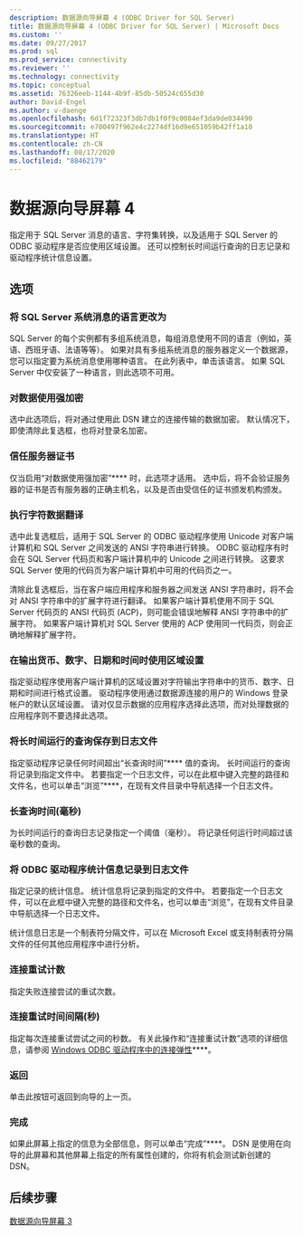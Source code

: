 ```yaml
---
description: 数据源向导屏幕 4 (ODBC Driver for SQL Server)
title: 数据源向导屏幕 4 (ODBC Driver for SQL Server) | Microsoft Docs
ms.custom: ''
ms.date: 09/27/2017
ms.prod: sql
ms.prod_service: connectivity
ms.reviewer: ''
ms.technology: connectivity
ms.topic: conceptual
ms.assetid: 76326eeb-1144-4b9f-85db-50524c655d30
author: David-Engel
ms.author: v-daenge
ms.openlocfilehash: 6d1f72323f3db7db1f0f9c0084ef3da9de034490
ms.sourcegitcommit: e700497f962e4c2274df16d9e651059b42ff1a10
ms.translationtype: HT
ms.contentlocale: zh-CN
ms.lasthandoff: 08/17/2020
ms.locfileid: "88462179"
---
```

# <a name="data-source-wizard-screen-4"></a>数据源向导屏幕 4

指定用于 SQL Server 消息的语言、字符集转换，以及适用于 SQL Server 的 ODBC 驱动程序是否应使用区域设置。 还可以控制长时间运行查询的日志记录和驱动程序统计信息设置。

## <a name="options"></a>选项

### <a name="change-the-language-of-sql-server-system-messages-to"></a>将 SQL Server 系统消息的语言更改为

SQL Server 的每个实例都有多组系统消息，每组消息使用不同的语言（例如，英语、西班牙语、法语等等）。 如果对具有多组系统消息的服务器定义一个数据源，您可以指定要为系统消息使用哪种语言。 在此列表中，单击该语言。 如果 SQL Server 中仅安装了一种语言，则此选项不可用。

### <a name="use-strong-encryption-for-data"></a>对数据使用强加密

选中此选项后，将对通过使用此 DSN 建立的连接传输的数据加密。 默认情况下，即使清除此复选框，也将对登录名加密。

### <a name="trust-server-certificate"></a>信任服务器证书

仅当启用“对数据使用强加密”**** 时，此选项才适用。 选中后，将不会验证服务器的证书是否有服务器的正确主机名，以及是否由受信任的证书颁发机构颁发。 

### <a name="perform-translation-for-character-data"></a>执行字符数据翻译

选中此复选框后，适用于 SQL Server 的 ODBC 驱动程序使用 Unicode 对客户端计算机和 SQL Server 之间发送的 ANSI 字符串进行转换。 ODBC 驱动程序有时会在 SQL Server 代码页和客户端计算机中的 Unicode 之间进行转换。 这要求 SQL Server 使用的代码页为客户端计算机中可用的代码页之一。

清除此复选框后，当在客户端应用程序和服务器之间发送 ANSI 字符串时，将不会对 ANSI 字符串中的扩展字符进行翻译。 如果客户端计算机使用不同于 SQL Server 代码页的 ANSI 代码页 (ACP)，则可能会错误地解释 ANSI 字符串中的扩展字符。 如果客户端计算机对 SQL Server 使用的 ACP 使用同一代码页，则会正确地解释扩展字符。

### <a name="use-regional-settings-when-outputting-currency-numbers-dates-and-times"></a>在输出货币、数字、日期和时间时使用区域设置

指定驱动程序使用客户端计算机的区域设置对字符输出字符串中的货币、数字、日期和时间进行格式设置。 驱动程序使用通过数据源连接的用户的 Windows 登录帐户的默认区域设置。 请对仅显示数据的应用程序选择此选项，而对处理数据的应用程序则不要选择此选项。

### <a name="save-long-running-queries-to-the-log-file"></a>将长时间运行的查询保存到日志文件

指定驱动程序记录任何时间超出“长查询时间”**** 值的查询。 长时间运行的查询将记录到指定文件中。 若要指定一个日志文件，可以在此框中键入完整的路径和文件名，也可以单击“浏览”****，在现有文件目录中导航选择一个日志文件。

### <a name="long-query-time-milliseconds"></a>长查询时间(毫秒)

为长时间运行的查询日志记录指定一个阈值（毫秒）。 将记录任何运行时间超过该毫秒数的查询。

### <a name="log-odbc-driver-statistics-to-the-log-file"></a>将 ODBC 驱动程序统计信息记录到日志文件

指定记录的统计信息。 统计信息将记录到指定的文件中。 若要指定一个日志文件，可以在此框中键入完整的路径和文件名，也可以单击“浏览”，在现有文件目录中导航选择一个日志文件。

统计信息日志是一个制表符分隔文件，可以在 Microsoft Excel 或支持制表符分隔文件的任何其他应用程序中进行分析。

### <a name="connect-retry-count"></a>连接重试计数

指定失败连接尝试的重试次数。

### <a name="connect-retry-interval-seconds"></a>连接重试时间间隔(秒)

指定每次连接重试尝试之间的秒数。 有关此操作和“连接重试计数”选项的详细信息，请参阅 [Windows ODBC 驱动程序中的连接弹性](../../../connect/odbc/windows/connection-resiliency-in-the-windows-odbc-driver.md)****。

### <a name="back"></a>返回

单击此按钮可返回到向导的上一页。

### <a name="finish"></a>完成

如果此屏幕上指定的信息为全部信息，则可以单击“完成”****。 DSN 是使用在向导的此屏幕和其他屏幕上指定的所有属性创建的，你将有机会测试新创建的 DSN。

## <a name="next-steps"></a>后续步骤

[数据源向导屏幕 3](../../../connect/odbc/windows/dsn-wizard-3.md)
